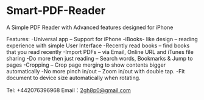 # Smart-PDF-Reader

A Simple PDF Reader with Advanced features designed for iPhone

Features:
-Universal app – Support for iPhone
-iBooks- like design – reading experience with simple User Interface
-Recently read books – find books that you read recently
-Import PDFs – via Email, Online URL and iTunes file sharing
-Do more then just reading – Search words, Bookmarks & Jump to pages
-Cropping – Crop page merging to show contents bigger automatically
-No more pinch in/out – Zoom in/out with double tap.
-Fit document to device size automatically when rotating.

Tel: +442076396968
Email：2gh8p0@gmail.com
